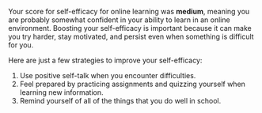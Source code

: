 Your score for self-efficacy for online learning was **medium**, meaning you are probably somewhat confident in your ability to learn in an online environment. Boosting your self-efficacy is important because it can make you try harder, stay motivated, and persist even when something is difficult for you.

Here are just a few strategies to improve your self-efficacy:

1.	Use positive self-talk when you encounter difficulties.
2.	Feel prepared by practicing assignments and quizzing yourself when learning new information.
3.  Remind yourself of all of the things that you do well in school.
